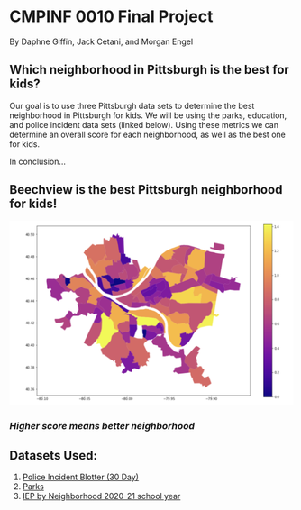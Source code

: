 # CMPINF 0010 Final Project
By Daphne Giffin, Jack Cetani, and Morgan Engel

## Which neighborhood in Pittsburgh is the best for kids?

Our goal is to use three Pittsburgh data sets to determine the best neighborhood in Pittsburgh for kids. We will be using the parks, education, and police incident data sets (linked below). Using these metrics we can determine an overall score for each neighborhood, as well as the best one for kids.

In conclusion...
## Beechview is the best Pittsburgh neighborhood for kids!

![alt text](final_neighborhoods.png)
### *Higher score means better neighborhood*

## Datasets Used:
1. [Police Incident Blotter (30 Day)](https://data.wprdc.org/dataset/police-incident-blotter)
2. [Parks](https://data.wprdc.org/dataset/parks)
3. [IEP by Neighborhood 2020-21 school year](https://data.wprdc.org/dataset/pittsburgh-public-schools-individualized-education-plan-iep/resource/62403582-e6c3-40b6-9bb6-d5d38e3f058d)


